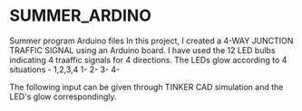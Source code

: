 # SUMMER_ARDINO
Summer program Arduino files
In this project, I created a 4-WAY JUNCTION TRAFFIC SIGNAL using an Arduino board. I have used the 12 LED bulbs indicating 4 traaffic signals for 4 directions. The LEDs glow according to 4 situations - 1,2,3,4 
1-
2-
3-
4-

The following input can be given through TINKER CAD simulation and the LED's glow correspondingly.
